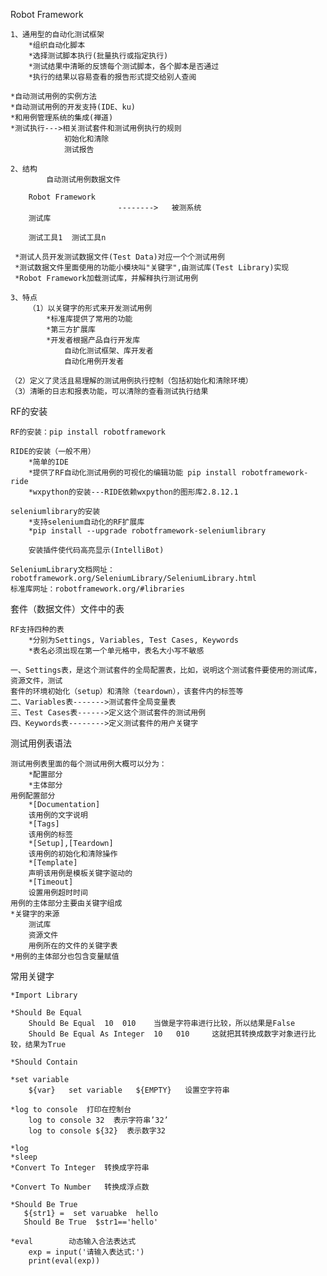 Robot Framework

    1、通用型的自动化测试框架
        *组织自动化脚本
        *选择测试脚本执行(批量执行或指定执行)
        *测试结果中清晰的反馈每个测试脚本，各个脚本是否通过
        *执行的结果以容易查看的报告形式提交给别人查阅
        
    *自动测试用例的实例方法
    *自动测试用例的开发支持(IDE、ku)
    *和用例管理系统的集成(禅道)
    *测试执行--->相关测试套件和测试用例执行的规则
                初始化和清除
                测试报告
                
    2、结构
            自动测试用例数据文件
            
        Robot Framework 
                            -------->   被测系统
        测试库
        
        测试工具1  测试工具n
        
     *测试人员开发测试数据文件(Test Data)对应一个个测试用例
     *测试数据文件里面使用的功能小模块叫"关键字",由测试库(Test Library)实现
     *Robot Framework加载测试库，并解释执行测试用例
     
    3、特点
        （1）以关键字的形式来开发测试用例
            *标准库提供了常用的功能
            *第三方扩展库
            *开发者根据产品自行开发库
                自动化测试框架、库开发者
                自动化用例开发者
            
    （2）定义了灵活且易理解的测试用例执行控制（包括初始化和清除环境）
    （3）清晰的日志和报表功能，可以清除的查看测试执行结果
RF的安装

    RF的安装：pip install robotframework
    
    RIDE的安装（一般不用）
        *简单的IDE
        *提供了RF自动化测试用例的可视化的编辑功能 pip install robotframework-ride
        *wxpython的安装---RIDE依赖wxpython的图形库2.8.12.1
        
    seleniumlibrary的安装
        *支持selenium自动化的RF扩展库
        *pip install --upgrade robotframework-seleniumlibrary
        
        安装插件使代码高亮显示(IntelliBot)
        
    SeleniumLibrary文档网址：robotframework.org/SeleniumLibrary/SeleniumLibrary.html
    标准库网址：robotframework.org/#libraries
套件（数据文件）文件中的表

    RF支持四种的表
        *分别为Settings, Variables, Test Cases, Keywords
        *表名必须出现在第一个单元格中，表名大小写不敏感
        
    一、Settings表，是这个测试套件的全局配置表，比如，说明这个测试套件要使用的测试库，资源文件，测试
    套件的环境初始化（setup）和清除（teardown），该套件内的标签等
    二、Variables表------->测试套件全局变量表
    三、Test Cases表------>定义这个测试套件的测试用例
    四、Keywords表-------->定义测试套件的用户关键字
测试用例表语法

    测试用例表里面的每个测试用例大概可以分为：
        *配置部分
        *主体部分
    用例配置部分
        *[Documentation]
        该用例的文字说明
        *[Tags]
        该用例的标签
        *[Setup],[Teardown]
        该用例的初始化和清除操作
        *[Template]
        声明该用例是模板关键字驱动的
        *[Timeout]
        设置用例超时时间
    用例的主体部分主要由关键字组成
    *关键字的来源
        测试库
        资源文件
        用例所在的文件的关键字表
    *用例的主体部分也包含变量赋值
常用关键字

    *Import Library
    
    *Should Be Equal
        Should Be Equal  10  010    当做是字符串进行比较，所以结果是False
        Should Be Equal As Integer  10   010     这就把其转换成数字对象进行比较，结果为True
        
    *Should Contain
    
    *set variable
        ${var}   set variable   ${EMPTY}   设置空字符串
        
    *log to console  打印在控制台
        log to console 32  表示字符串’32’
        log to console ${32}  表示数字32
        
    *log 
    *sleep
    *Convert To Integer  转换成字符串
    
    *Convert To Number   转换成浮点数
    
    *Should Be True
       ${str1} =  set varuabke  hello
       Should Be True  $str1=='hello'
        
    *eval        动态输入合法表达式
        exp = input('请输入表达式:')
        print(eval(exp))